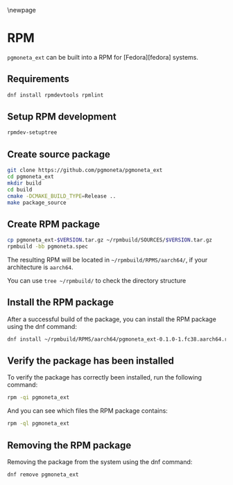 \newpage

# RPM

`pgmoneta_ext` can be built into a RPM for [Fedora][fedora] systems.

## Requirements

```sh
dnf install rpmdevtools rpmlint
```

## Setup RPM development

```sh
rpmdev-setuptree
```

## Create source package

```sh
git clone https://github.com/pgmoneta/pgmoneta_ext
cd pgmoneta_ext
mkdir build
cd build
cmake -DCMAKE_BUILD_TYPE=Release ..
make package_source
```

## Create RPM package

```sh
cp pgmoneta_ext-$VERSION.tar.gz ~/rpmbuild/SOURCES/$VERSION.tar.gz
rpmbuild -bb pgmoneta.spec
```

The resulting RPM will be located in `~/rpmbuild/RPMS/aarch64/`, if your architecture is `aarch64`.

You can use `tree ~/rpmbuild/` to check the directory structure

## Install the RPM package

After a successful build of the package, you can install the RPM package using the dnf command:

``` sh
dnf install ~/rpmbuild/RPMS/aarch64/pgmoneta_ext-0.1.0-1.fc38.aarch64.rpm
```

## Verify the package has been installed

To verify the package has correctly been installed, run the following command:

```sh
rpm -qi pgmoneta_ext
```

And you can see which files the RPM package contains:

```sh
rpm -ql pgmoneta_ext
```

## Removing the RPM package

Removing the package from the system using the dnf command:

``` sh
dnf remove pgmoneta_ext
```
